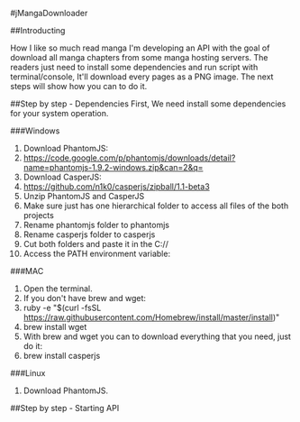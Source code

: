 #jMangaDownloader

##Introducting

How I like so much read manga I'm developing an API with the goal of download all manga chapters from some manga hosting servers. The readers just need to install some dependencies and run script with terminal/console, It'll download every pages as a PNG image. The next steps will show how you can to do it.

##Step by step - Dependencies
First, We need install some dependencies for your system operation.

###Windows
1. Download PhantomJS:
2. https://code.google.com/p/phantomjs/downloads/detail?name=phantomjs-1.9.2-windows.zip&can=2&q=
3. Download CasperJS:
4. https://github.com/n1k0/casperjs/zipball/1.1-beta3
5. Unzip PhantomJS and CasperJS
6. Make sure just has one hierarchical folder to access all files of the both projects
6. Rename phantomjs folder to phantomjs
7. Rename casperjs folder to casperjs
8. Cut both folders and paste it in the C://
9. Access the PATH environment variable: 

###MAC
1. Open the terminal.
2. If you don't have brew and wget: 
3. ruby -e "$(curl -fsSL https://raw.githubusercontent.com/Homebrew/install/master/install)"
4. brew install wget
6. With brew and wget you can to download everything that you need, just do it:
7. brew install casperjs

###Linux
1. Download PhantomJS.

##Step by step - Starting API
